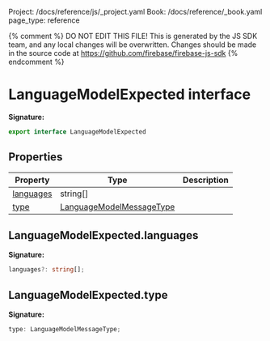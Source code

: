 Project: /docs/reference/js/_project.yaml
Book: /docs/reference/_book.yaml
page_type: reference

{% comment %}
DO NOT EDIT THIS FILE!
This is generated by the JS SDK team, and any local changes will be
overwritten. Changes should be made in the source code at
https://github.com/firebase/firebase-js-sdk
{% endcomment %}

# LanguageModelExpected interface
<b>Signature:</b>

```typescript
export interface LanguageModelExpected 
```

## Properties

|  Property | Type | Description |
|  --- | --- | --- |
|  [languages](./ai.languagemodelexpected.md#languagemodelexpectedlanguages) | string\[\] |  |
|  [type](./ai.languagemodelexpected.md#languagemodelexpectedtype) | [LanguageModelMessageType](./ai.md#languagemodelmessagetype) |  |

## LanguageModelExpected.languages

<b>Signature:</b>

```typescript
languages?: string[];
```

## LanguageModelExpected.type

<b>Signature:</b>

```typescript
type: LanguageModelMessageType;
```
